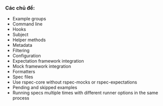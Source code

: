 ### Các chủ đề:
- Example groups
- Command line
- Hooks
- Subject
- Helper methods
- Metadata
- Filtering
- Configuration
- Expectation framework integration
- Mock framework integration
- Formatters
- Spec files
- Use rspec-core without rspec-mocks or rspec-expectations
- Pending and skipped examples
- Running specs multiple times with different runner options in the same process